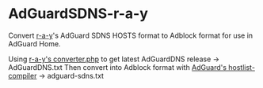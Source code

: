 # AdGuardSDNS-r-a-y
Convert [r-a-y](https://github.com/r-a-y/mobile-hosts)'s AdGuard SDNS HOSTS format to Adblock format for use in AdGuard Home.

Using [r-a-y's converter.php](https://github.com/r-a-y/mobile-hosts) to get latest AdGuardDNS release -> AdGuardDNS.txt
Then convert into Adblock format with [AdGuard's hostlist-compiler](https://github.com/AdguardTeam/HostlistCompiler) -> adguard-sdns.txt

